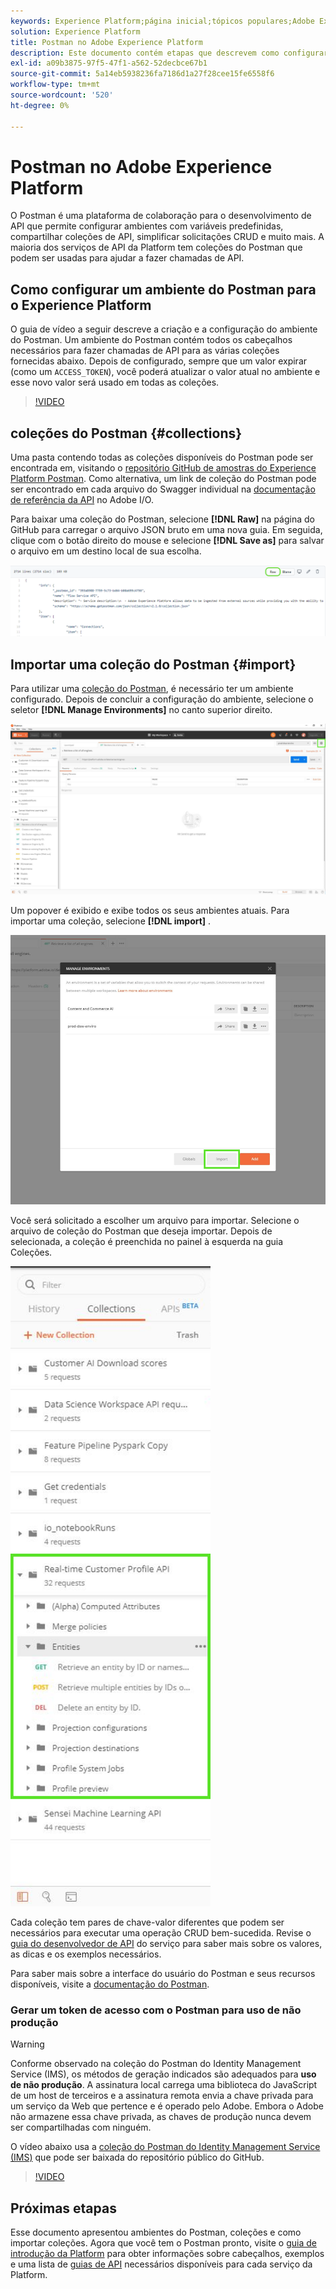 ```yaml
---
keywords: Experience Platform;página inicial;tópicos populares;Adobe Experience Platform;guia de api;guia de api da plataforma;introdução à plataforma;guia do desenvolvedor
solution: Experience Platform
title: Postman no Adobe Experience Platform
description: Este documento contém etapas que descrevem como configurar um ambiente do Postman, importar coleções do Postman e uma lista de coleções disponíveis para cada serviço da Platform.
exl-id: a09b3875-97f5-47f1-a562-52decbce67b1
source-git-commit: 5a14eb5938236fa7186d1a27f28cee15fe6558f6
workflow-type: tm+mt
source-wordcount: '520'
ht-degree: 0%

---
```


# Postman no Adobe Experience Platform

O Postman é uma plataforma de colaboração para o desenvolvimento de API que permite configurar ambientes com variáveis predefinidas, compartilhar coleções de API, simplificar solicitações CRUD e muito mais. A maioria dos serviços de API da Platform tem coleções do Postman que podem ser usadas para ajudar a fazer chamadas de API.

## Como configurar um ambiente do Postman para o Experience Platform

O guia de vídeo a seguir descreve a criação e a configuração do ambiente do Postman. Um ambiente do Postman contém todos os cabeçalhos necessários para fazer chamadas de API para as várias coleções fornecidas abaixo. Depois de configurado, sempre que um valor expirar (como um `ACCESS_TOKEN`), você poderá atualizar o valor atual no ambiente e esse novo valor será usado em todas as coleções.

>[!VIDEO](https://video.tv.adobe.com/v/28832)

## coleções do Postman {#collections}

Uma pasta contendo todas as coleções disponíveis do Postman pode ser encontrada em, visitando o [repositório GitHub de amostras do Experience Platform Postman](https://github.com/adobe/experience-platform-postman-samples/tree/master/apis/experience-platform). Como alternativa, um link de coleção do Postman pode ser encontrado em cada arquivo do Swagger individual na [documentação de referência da API](https://www.adobe.com/go/platform-api-reference-en) no Adobe I/O.

Para baixar uma coleção do Postman, selecione **[!DNL Raw]** na página do GitHub para carregar o arquivo JSON bruto em uma nova guia. Em seguida, clique com o botão direito do mouse e selecione **[!DNL Save as]** para salvar o arquivo em um destino local de sua escolha.

![JSON bruto](./images/api-guide/raw-collection.PNG)

## Importar uma coleção do Postman {#import}

Para utilizar uma [coleção do Postman](#collections), é necessário ter um ambiente configurado. Depois de concluir a configuração do ambiente, selecione o seletor **[!DNL Manage Environments]** no canto superior direito.

![gerenciar seletor de ambiente](./images/api-guide/environment-selector.png)

Um popover é exibido e exibe todos os seus ambientes atuais. Para importar uma coleção, selecione **[!DNL import]** .

![botão Importar](./images/api-guide/import-collection.png)

Você será solicitado a escolher um arquivo para importar. Selecione o arquivo de coleção do Postman que deseja importar. Depois de selecionada, a coleção é preenchida no painel à esquerda na guia Coleções.

![coleção preenchida](./images/api-guide/imported-collection.png)

Cada coleção tem pares de chave-valor diferentes que podem ser necessários para executar uma operação CRUD bem-sucedida. Revise o [guia do desenvolvedor de API](api-guide.md#api-guides) do serviço para saber mais sobre os valores, as dicas e os exemplos necessários.

Para saber mais sobre a interface do usuário do Postman e seus recursos disponíveis, visite a [documentação do Postman](https://learning.postman.com/docs/getting-started/navigating-postman/).

### Gerar um token de acesso com o Postman para uso de não produção

>[!WARNING]
>
>Conforme observado na coleção do Postman do Identity Management Service (IMS), os métodos de geração indicados são adequados para **uso de não produção**. A assinatura local carrega uma biblioteca do JavaScript de um host de terceiros e a assinatura remota envia a chave privada para um serviço da Web que pertence e é operado pelo Adobe. Embora o Adobe não armazene essa chave privada, as chaves de produção nunca devem ser compartilhadas com ninguém.

O vídeo abaixo usa a [coleção do Postman do Identity Management Service (IMS)](https://github.com/adobe/experience-platform-postman-samples/blob/master/apis/ims/Identity%20Management%20Service.postman_collection.json) que pode ser baixada do repositório público do GitHub.

>[!VIDEO](https://video.tv.adobe.com/v/29698/?quality=12&learn=on)

## Próximas etapas

Esse documento apresentou ambientes do Postman, coleções e como importar coleções. Agora que você tem o Postman pronto, visite o [guia de introdução da Platform](api-guide.md) para obter informações sobre cabeçalhos, exemplos e uma lista de [guias de API](api-guide.md#api-guides) necessários disponíveis para cada serviço da Platform.
